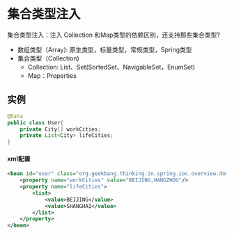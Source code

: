 # 集合类型注入

集合类型注入：注入 Collection 和Map类型的依赖区别，还支持那些集合类型?

- 数组类型（Array): 原生类型，标量类型，常规类型，Spring类型
- 集合类型（Collection)
  - Collection: List、Set(SortedSet、NavigableSet，EnumSet)
  - Map：Properties

## 实例

```java
@Data
public class User{
    private City[] workCities;
    private List<City> lifeCities;
}
```

#### xml配置

```xml
<bean id="user" class="org.geekbang.thinking.in.spring.ioc.overview.domain.User">
    <property name="workCities" value="BEIJING,HANGZHOU"/>
    <property name="lifeCities">
        <list>
            <value>BEIJING</value>
            <value>SHANGHAI</value>
        </list>
    </property>
</bean>

```

